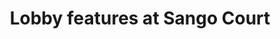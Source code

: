 ---
layout: ../../layouts/PostLayout.astro

title: 'Lobby features at Sango Court'
pubDate: '06 2023'
image: ''
team: 'Gavin Fraser, John Pemberton, and Jordan Byrnes'
tags: ["fabrication", "dba-workshop"]
---